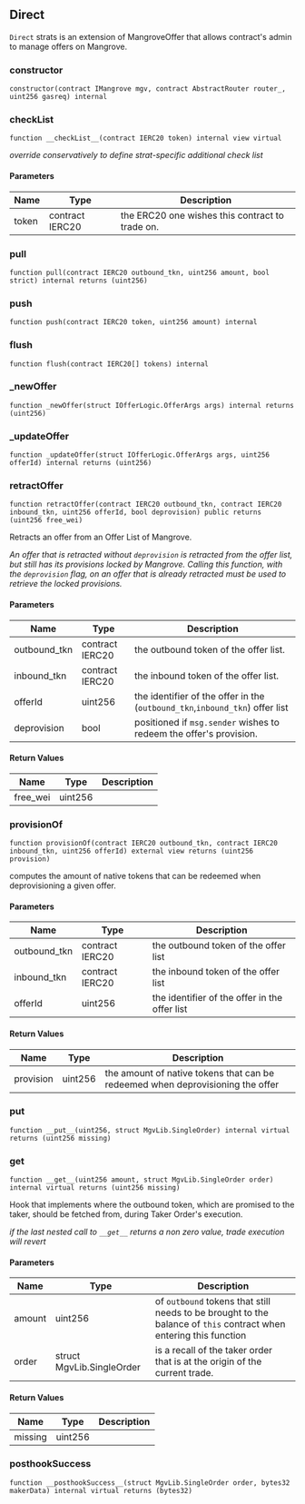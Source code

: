 ## Direct

`Direct` strats is an extension of MangroveOffer that allows contract's admin to manage offers on Mangrove.

### constructor

```solidity
constructor(contract IMangrove mgv, contract AbstractRouter router_, uint256 gasreq) internal
```

### __checkList__

```solidity
function __checkList__(contract IERC20 token) internal view virtual
```

_override conservatively to define strat-specific additional check list_

#### Parameters

| Name | Type | Description |
| ---- | ---- | ----------- |
| token | contract IERC20 | the ERC20 one wishes this contract to trade on. |

### pull

```solidity
function pull(contract IERC20 outbound_tkn, uint256 amount, bool strict) internal returns (uint256)
```

### push

```solidity
function push(contract IERC20 token, uint256 amount) internal
```

### flush

```solidity
function flush(contract IERC20[] tokens) internal
```

### _newOffer

```solidity
function _newOffer(struct IOfferLogic.OfferArgs args) internal returns (uint256)
```

### _updateOffer

```solidity
function _updateOffer(struct IOfferLogic.OfferArgs args, uint256 offerId) internal returns (uint256)
```

### retractOffer

```solidity
function retractOffer(contract IERC20 outbound_tkn, contract IERC20 inbound_tkn, uint256 offerId, bool deprovision) public returns (uint256 free_wei)
```

Retracts an offer from an Offer List of Mangrove.

_An offer that is retracted without `deprovision` is retracted from the offer list, but still has its provisions locked by Mangrove.
Calling this function, with the `deprovision` flag, on an offer that is already retracted must be used to retrieve the locked provisions._

#### Parameters

| Name | Type | Description |
| ---- | ---- | ----------- |
| outbound_tkn | contract IERC20 | the outbound token of the offer list. |
| inbound_tkn | contract IERC20 | the inbound token of the offer list. |
| offerId | uint256 | the identifier of the offer in the (`outbound_tkn`,`inbound_tkn`) offer list |
| deprovision | bool | positioned if `msg.sender` wishes to redeem the offer's provision. |

#### Return Values

| Name | Type | Description |
| ---- | ---- | ----------- |
| free_wei | uint256 |  |

### provisionOf

```solidity
function provisionOf(contract IERC20 outbound_tkn, contract IERC20 inbound_tkn, uint256 offerId) external view returns (uint256 provision)
```

computes the amount of native tokens that can be redeemed when deprovisioning a given offer.

#### Parameters

| Name | Type | Description |
| ---- | ---- | ----------- |
| outbound_tkn | contract IERC20 | the outbound token of the offer list |
| inbound_tkn | contract IERC20 | the inbound token of the offer list |
| offerId | uint256 | the identifier of the offer in the offer list |

#### Return Values

| Name | Type | Description |
| ---- | ---- | ----------- |
| provision | uint256 | the amount of native tokens that can be redeemed when deprovisioning the offer |

### __put__

```solidity
function __put__(uint256, struct MgvLib.SingleOrder) internal virtual returns (uint256 missing)
```

### __get__

```solidity
function __get__(uint256 amount, struct MgvLib.SingleOrder order) internal virtual returns (uint256 missing)
```

Hook that implements where the outbound token, which are promised to the taker, should be fetched from, during Taker Order's execution.

_if the last nested call to `__get__` returns a non zero value, trade execution will revert_

#### Parameters

| Name | Type | Description |
| ---- | ---- | ----------- |
| amount | uint256 | of `outbound` tokens that still needs to be brought to the balance of `this` contract when entering this function |
| order | struct MgvLib.SingleOrder | is a recall of the taker order that is at the origin of the current trade. |

#### Return Values

| Name | Type | Description |
| ---- | ---- | ----------- |
| missing | uint256 |  |

### __posthookSuccess__

```solidity
function __posthookSuccess__(struct MgvLib.SingleOrder order, bytes32 makerData) internal virtual returns (bytes32)
```

